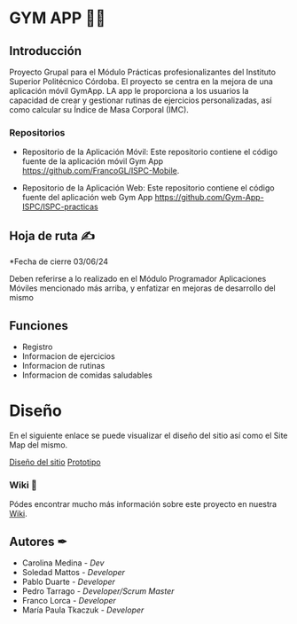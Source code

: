 
# GYM APP 🏋️‍♀️

## Introducción

Proyecto Grupal para el Módulo Prácticas profesionalizantes del Instituto Superior Politécnico Córdoba. El proyecto se centra en la mejora de una aplicación móvil GymApp. LA app le proporciona a los usuarios la capacidad de crear y gestionar rutinas de ejercicios personalizadas, así como calcular su Índice de Masa Corporal (IMC).

### Repositorios

* Repositorio de la Aplicación Móvil: Este repositorio contiene el código fuente de la aplicación móvil Gym App https://github.com/FrancoGL/ISPC-Mobile.

* Repositorio de la Aplicación Web: Este repositorio contiene el código fuente del aplicación web Gym App https://github.com/Gym-App-ISPC/ISPC-practicas

## Hoja de ruta ✍
*Fecha de cierre 03/06/24

Deben referirse a lo realizado en el Módulo Programador Aplicaciones Móviles mencionado más arriba, y enfatizar en mejoras de desarrollo del mismo

## Funciones

* Registro
* Informacion de ejercicios
* Informacion de rutinas
* Informacion de comidas saludables

# Diseño

En el siguiente enlace se puede visualizar el diseño del sitio así como el Site Map del mismo.

[Diseño del sitio](https://www.figma.com/file/hDZKRtDLs86LMZCJbqkNIY/ISPC-MOBILE?type=design&node-id=0%3A1&mode=design&t=GNJGpUOkk8TnEuNv-1)
[Prototipo](https://www.figma.com/proto/hDZKRtDLs86LMZCJbqkNIY/ISPC-MOBILE?type=design&node-id=71-1301&t=osqPw57Un7A80RIn-1&scaling=scale-down&page-id=0%3A1&starting-point-node-id=76%3A898&mode=design)

### Wiki 📜
Pódes encontrar mucho más información sobre este proyecto en nuestra [Wiki](https://github.com/Gym-App-ISPC/ISPC-practicas/wiki).

## Autores ✒
* Carolina Medina - _Dev_
* Soledad Mattos - _Developer_
* Pablo Duarte - _Developer_
* Pedro Tarrago - _Developer/Scrum Master_
* Franco Lorca - _Developer_
* María Paula Tkaczuk - _Developer_
